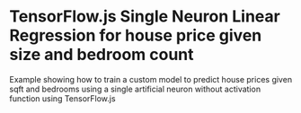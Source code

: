 TensorFlow.js Single Neuron Linear Regression for house price given size and bedroom count
=================

Example showing how to train a custom model to predict house prices given sqft and bedrooms using a single artificial neuron without activation function using TensorFlow.js